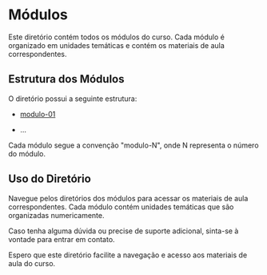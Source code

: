 # Módulos

Este diretório contém todos os módulos do curso. Cada módulo é organizado em unidades temáticas e contém os materiais de aula correspondentes.

## Estrutura dos Módulos

O diretório possui a seguinte estrutura:

- [modulo-01](./modulo-01)
<!-- - [modulo-02](./modulo-02)
- [modulo-03](./modulo-03) -->
- ...

Cada módulo segue a convenção "modulo-N", onde N representa o número do módulo.

## Uso do Diretório

Navegue pelos diretórios dos módulos para acessar os materiais de aula correspondentes. Cada módulo contém unidades temáticas que são organizadas numericamente.

Caso tenha alguma dúvida ou precise de suporte adicional, sinta-se à vontade para entrar em contato.

Espero que este diretório facilite a navegação e acesso aos materiais de aula do curso.

